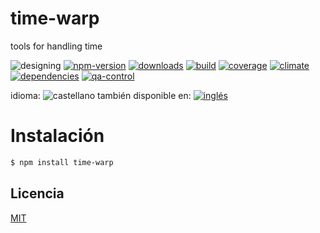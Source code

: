 <!--multilang v0 es:LEEME.md en:README.md -->
# time-warp
<!--lang:es-->
tools for handling time
<!--lang:en--]
tools for handling time

[!--lang:*-->

<!-- cucardas -->
![designing](https://img.shields.io/badge/stability-designing-red.svg)
[![npm-version](https://img.shields.io/npm/v/time-warp.svg)](https://npmjs.org/package/time-warp)
[![downloads](https://img.shields.io/npm/dm/time-warp.svg)](https://npmjs.org/package/time-warp)
[![build](https://img.shields.io/travis/codenautas/time-warp/master.svg)](https://travis-ci.org/codenautas/time-warp)
[![coverage](https://img.shields.io/coveralls/codenautas/time-warp/master.svg)](https://coveralls.io/r/codenautas/time-warp)
[![climate](https://img.shields.io/codeclimate/github/codenautas/time-warp.svg)](https://codeclimate.com/github/codenautas/time-warp)
[![dependencies](https://img.shields.io/david/codenautas/time-warp.svg)](https://david-dm.org/codenautas/time-warp)
[![qa-control](http://codenautas.com/github/codenautas/time-warp.svg)](http://codenautas.com/github/codenautas/time-warp)


<!--multilang buttons-->

idioma: ![castellano](https://raw.githubusercontent.com/codenautas/multilang/master/img/lang-es.png)
también disponible en:
[![inglés](https://raw.githubusercontent.com/codenautas/multilang/master/img/lang-en.png)](README.md)

<!--lang:es-->
# Instalación
<!--lang:en--]
# Install
[!--lang:*-->
```sh
$ npm install time-warp
```

<!--lang:es-->
## Licencia
<!--lang:en--]
## License
[!--lang:*-->

[MIT](LICENSE)

